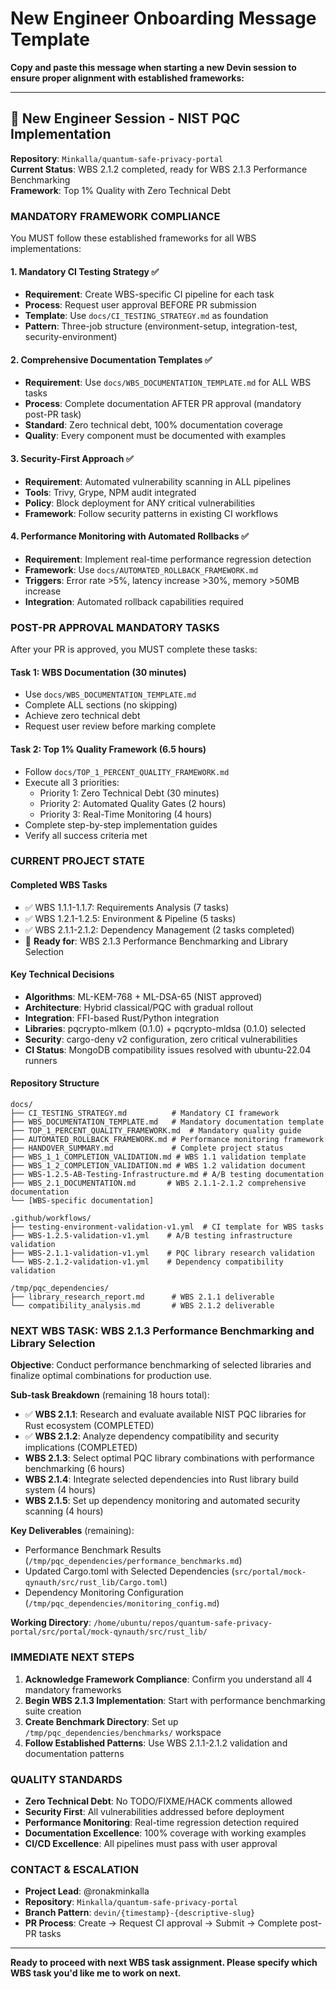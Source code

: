 # New Engineer Onboarding Message Template

**Copy and paste this message when starting a new Devin session to ensure proper alignment with established frameworks:**

---

## 🎯 **New Engineer Session - NIST PQC Implementation**

**Repository**: `Minkalla/quantum-safe-privacy-portal`  
**Current Status**: WBS 2.1.2 completed, ready for WBS 2.1.3 Performance Benchmarking  
**Framework**: Top 1% Quality with Zero Technical Debt

### **MANDATORY FRAMEWORK COMPLIANCE**

You MUST follow these established frameworks for all WBS implementations:

#### **1. Mandatory CI Testing Strategy** ✅
- **Requirement**: Create WBS-specific CI pipeline for each task
- **Process**: Request user approval BEFORE PR submission
- **Template**: Use `docs/CI_TESTING_STRATEGY.md` as foundation
- **Pattern**: Three-job structure (environment-setup, integration-test, security-environment)

#### **2. Comprehensive Documentation Templates** ✅
- **Requirement**: Use `docs/WBS_DOCUMENTATION_TEMPLATE.md` for ALL WBS tasks
- **Process**: Complete documentation AFTER PR approval (mandatory post-PR task)
- **Standard**: Zero technical debt, 100% documentation coverage
- **Quality**: Every component must be documented with examples

#### **3. Security-First Approach** ✅
- **Requirement**: Automated vulnerability scanning in ALL pipelines
- **Tools**: Trivy, Grype, NPM audit integrated
- **Policy**: Block deployment for ANY critical vulnerabilities
- **Framework**: Follow security patterns in existing CI workflows

#### **4. Performance Monitoring with Automated Rollbacks** ✅
- **Requirement**: Implement real-time performance regression detection
- **Framework**: Use `docs/AUTOMATED_ROLLBACK_FRAMEWORK.md`
- **Triggers**: Error rate >5%, latency increase >30%, memory >50MB increase
- **Integration**: Automated rollback capabilities required

### **POST-PR APPROVAL MANDATORY TASKS**

After your PR is approved, you MUST complete these tasks:

#### **Task 1: WBS Documentation** (30 minutes)
- Use `docs/WBS_DOCUMENTATION_TEMPLATE.md`
- Complete ALL sections (no skipping)
- Achieve zero technical debt
- Request user review before marking complete

#### **Task 2: Top 1% Quality Framework** (6.5 hours)
- Follow `docs/TOP_1_PERCENT_QUALITY_FRAMEWORK.md`
- Execute all 3 priorities:
  - Priority 1: Zero Technical Debt (30 minutes)
  - Priority 2: Automated Quality Gates (2 hours)  
  - Priority 3: Real-Time Monitoring (4 hours)
- Complete step-by-step implementation guides
- Verify all success criteria met

### **CURRENT PROJECT STATE**

#### **Completed WBS Tasks**
- ✅ WBS 1.1.1-1.1.7: Requirements Analysis (7 tasks)
- ✅ WBS 1.2.1-1.2.5: Environment & Pipeline (5 tasks)
- ✅ WBS 2.1.1-2.1.2: Dependency Management (2 tasks completed)
- 🔄 **Ready for**: WBS 2.1.3 Performance Benchmarking and Library Selection

#### **Key Technical Decisions**
- **Algorithms**: ML-KEM-768 + ML-DSA-65 (NIST approved)
- **Architecture**: Hybrid classical/PQC with gradual rollout
- **Integration**: FFI-based Rust/Python integration
- **Libraries**: pqcrypto-mlkem (0.1.0) + pqcrypto-mldsa (0.1.0) selected
- **Security**: cargo-deny v2 configuration, zero critical vulnerabilities
- **CI Status**: MongoDB compatibility issues resolved with ubuntu-22.04 runners

#### **Repository Structure**
```
docs/
├── CI_TESTING_STRATEGY.md          # Mandatory CI framework
├── WBS_DOCUMENTATION_TEMPLATE.md   # Mandatory documentation template
├── TOP_1_PERCENT_QUALITY_FRAMEWORK.md  # Mandatory quality guide
├── AUTOMATED_ROLLBACK_FRAMEWORK.md # Performance monitoring framework
├── HANDOVER_SUMMARY.md             # Complete project status
├── WBS_1_1_COMPLETION_VALIDATION.md # WBS 1.1 validation template
├── WBS_1_2_COMPLETION_VALIDATION.md # WBS 1.2 validation document
├── WBS-1.2.5-AB-Testing-Infrastructure.md # A/B testing documentation
├── WBS_2.1_DOCUMENTATION.md       # WBS 2.1.1-2.1.2 comprehensive documentation
└── [WBS-specific documentation]

.github/workflows/
├── testing-environment-validation-v1.yml  # CI template for WBS tasks
├── WBS-1.2.5-validation-v1.yml    # A/B testing infrastructure validation
├── WBS-2.1.1-validation-v1.yml    # PQC library research validation
└── WBS-2.1.2-validation-v1.yml    # Dependency compatibility validation

/tmp/pqc_dependencies/
├── library_research_report.md      # WBS 2.1.1 deliverable
└── compatibility_analysis.md       # WBS 2.1.2 deliverable
```

### **NEXT WBS TASK: WBS 2.1.3 Performance Benchmarking and Library Selection**

**Objective**: Conduct performance benchmarking of selected libraries and finalize optimal combinations for production use.

**Sub-task Breakdown** (remaining 18 hours total):
- ✅ **WBS 2.1.1**: Research and evaluate available NIST PQC libraries for Rust ecosystem (COMPLETED)
- ✅ **WBS 2.1.2**: Analyze dependency compatibility and security implications (COMPLETED)
- **WBS 2.1.3**: Select optimal PQC library combinations with performance benchmarking (6 hours)
- **WBS 2.1.4**: Integrate selected dependencies into Rust library build system (4 hours)
- **WBS 2.1.5**: Set up dependency monitoring and automated security scanning (4 hours)

**Key Deliverables** (remaining):
- Performance Benchmark Results (`/tmp/pqc_dependencies/performance_benchmarks.md`)
- Updated Cargo.toml with Selected Dependencies (`src/portal/mock-qynauth/src/rust_lib/Cargo.toml`)
- Dependency Monitoring Configuration (`/tmp/pqc_dependencies/monitoring_config.md`)

**Working Directory**: `/home/ubuntu/repos/quantum-safe-privacy-portal/src/portal/mock-qynauth/src/rust_lib/`

### **IMMEDIATE NEXT STEPS**

1. **Acknowledge Framework Compliance**: Confirm you understand all 4 mandatory frameworks
2. **Begin WBS 2.1.3 Implementation**: Start with performance benchmarking suite creation
3. **Create Benchmark Directory**: Set up `/tmp/pqc_dependencies/benchmarks/` workspace
4. **Follow Established Patterns**: Use WBS 2.1.1-2.1.2 validation and documentation patterns

### **QUALITY STANDARDS**

- **Zero Technical Debt**: No TODO/FIXME/HACK comments allowed
- **Security First**: All vulnerabilities addressed before deployment
- **Performance Monitoring**: Real-time regression detection required
- **Documentation Excellence**: 100% coverage with working examples
- **CI/CD Excellence**: All pipelines must pass with user approval

### **CONTACT & ESCALATION**

- **Project Lead**: @ronakminkalla
- **Repository**: `Minkalla/quantum-safe-privacy-portal`
- **Branch Pattern**: `devin/{timestamp}-{descriptive-slug}`
- **PR Process**: Create → Request CI approval → Submit → Complete post-PR tasks

---

**Ready to proceed with next WBS task assignment. Please specify which WBS task you'd like me to work on next.**
